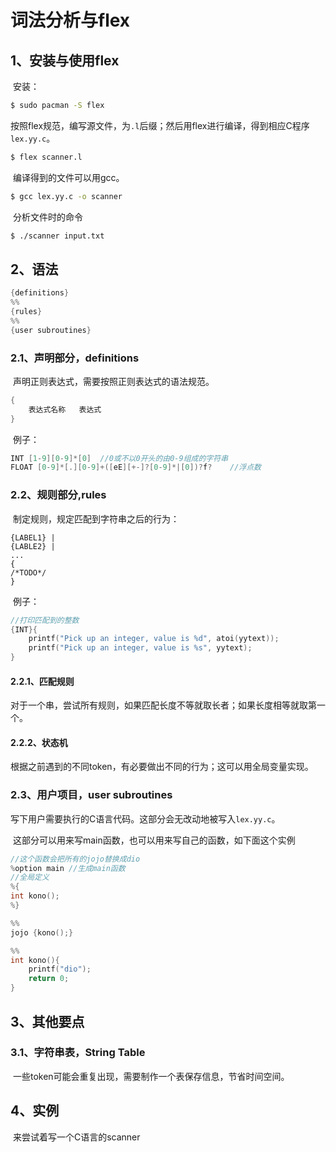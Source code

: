 # 词法分析与flex

## 1、安装与使用flex

​	安装：

```bash
$ sudo pacman -S flex
```

​	按照flex规范，编写源文件，为`.l`后缀；然后用flex进行编译，得到相应C程序`lex.yy.c`。

```bash
$ flex scanner.l
```

​	编译得到的文件可以用gcc。

```bash
$ gcc lex.yy.c -o scanner
```

​	分析文件时的命令

```bash
$ ./scanner input.txt
```





## 2、语法

```C
{definitions}
%%
{rules}
%%
{user subroutines}
```



### 2.1、声明部分，definitions

​	声明正则表达式，需要按照正则表达式的语法规范。

```C
{
	表达式名称	表达式
}
```

​	例子：

```C
INT	[1-9][0-9]*[0]	//0或不以0开头的由0-9组成的字符串
FLOAT [0-9]*[.][0-9]+([eE][+-]?[0-9]*|[0])?f?    //浮点数
```



### 2.2、规则部分,rules

​	制定规则，规定匹配到字符串之后的行为：

```
{LABEL1} |
{LABLE2} |
...
{ 
/*TODO*/
}
```

​	例子：

```C
//打印匹配到的整数
{INT}{
    printf("Pick up an integer, value is %d", atoi(yytext));
    printf("Pick up an integer, value is %s", yytext);
}
```

#### 2.2.1、匹配规则

​	对于一个串，尝试所有规则，如果匹配长度不等就取长者；如果长度相等就取第一个。

#### 2.2.2、状态机

​	根据之前遇到的不同token，有必要做出不同的行为；这可以用全局变量实现。



### 2.3、用户项目，user subroutines

​	写下用户需要执行的C语言代码。这部分会无改动地被写入`lex.yy.c`。

​	这部分可以用来写main函数，也可以用来写自己的函数，如下面这个实例

```C
//这个函数会把所有的jojo替换成dio
%option main //生成main函数
//全局定义
%{
int kono();
%}

%%
jojo {kono();}

%%
int kono(){
    printf("dio");
    return 0;
}
```



## 3、其他要点

### 3.1、字符串表，String Table

​	一些token可能会重复出现，需要制作一个表保存信息，节省时间空间。



## 4、实例

​	来尝试着写一个C语言的scanner